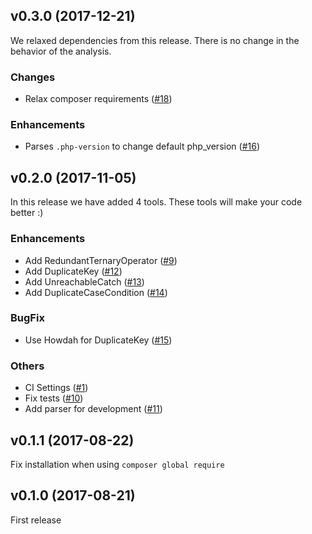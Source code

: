 ## v0.3.0 (2017-12-21)

We relaxed dependencies from this release. There is no change in the behavior of the analysis.

### Changes

- Relax composer requirements ([#18](https://github.com/wata727/pahout/pull/18))

### Enhancements

- Parses `.php-version` to change default php_version ([#16](https://github.com/wata727/pahout/pull/16))

## v0.2.0 (2017-11-05)

In this release we have added 4 tools. These tools will make your code better :)

### Enhancements

- Add RedundantTernaryOperator ([#9](https://github.com/wata727/pahout/pull/9))
- Add DuplicateKey ([#12](https://github.com/wata727/pahout/pull/12))
- Add UnreachableCatch ([#13](https://github.com/wata727/pahout/pull/13))
- Add DuplicateCaseCondition ([#14](https://github.com/wata727/pahout/pull/14))

### BugFix

- Use Howdah for DuplicateKey ([#15](https://github.com/wata727/pahout/pull/15))

### Others

- CI Settings ([#1](https://github.com/wata727/pahout/pull/1))
- Fix tests ([#10](https://github.com/wata727/pahout/pull/10))
- Add parser for development ([#11](https://github.com/wata727/pahout/pull/11))

## v0.1.1 (2017-08-22)

Fix installation when using `composer global require`

## v0.1.0 (2017-08-21)

First release
